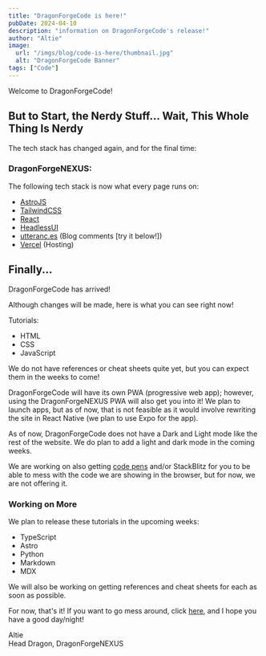 ```yaml
---
title: "DragonForgeCode is here!"
pubDate: 2024-04-10
description: "information on DragonForgeCode's release!"
author: "Altie"
image:
  url: "/imgs/blog/code-is-here/thumbnail.jpg"
  alt: "DragonForgeCode Banner"
tags: ["Code"]
---
```


Welcome to DragonForgeCode!

## But to Start, the Nerdy Stuff... Wait, This Whole Thing Is Nerdy

The tech stack has changed again, and for the final time:

### DragonForgeNEXUS:

The following tech stack is now what every page runs on:

- [AstroJS](https://astro.build)
- [TailwindCSS](https://tailwindcss.com)
- [React](https://react.dev)
- [HeadlessUI](https://headlessui.com)
- [utteranc.es](https://utteranc.es) (Blog comments [try it below!])
- [Vercel](https://vercel.com) (Hosting)

## Finally...

DragonForgeCode has arrived!

Although changes will be made, here is what you can see right now!

Tutorials:

- HTML
- CSS
- JavaScript

We do not have references or cheat sheets quite yet, but you can expect them in the weeks to come!

DragonForgeCode will have its own PWA (progressive web app); however, using the DragonForgeNEXUS PWA will also get you into it! We plan to launch apps, but as of now, that is not feasible as it would involve rewriting the site in React Native (we plan to use Expo for the app).

As of now, DragonForgeCode does not have a Dark and Light mode like the rest of the website. We do plan to add a light and dark mode in the coming weeks.

We are working on also getting [code pens](https://codepen.io) and/or StackBlitz for you to be able to mess with the code we are showing in the browser, but for now, we are not offering it.

### Working on More

We plan to release these tutorials in the upcoming weeks:

- TypeScript
- Astro
- Python
- Markdown
- MDX

We will also be working on getting references and cheat sheets for each as soon as possible.

For now, that's it! If you want to go mess around, click [here](/code), and I hope you have a good day/night!

Altie  
Head Dragon, DragonForgeNEXUS
